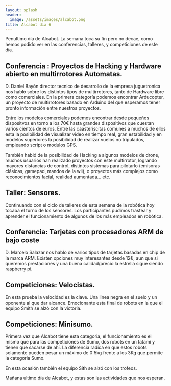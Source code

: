 ```yaml
---
layout: splash
header:
  image: /assets/images/alcabot.png
title: Alcabot dia 6
---
```


Penultimo día de Alcabot. La semana toca su fin pero no decae, como hemos podido ver en las conferencias, talleres, y competiciones de este día.


## Conferencia : Proyectos de Hacking y Hardware abierto en multirrotores Automatas.
D. Daniel Bayón director tecnico de desarrollo de la empresa juguetronica nos habló sobre los distintos tipos de multirrotores, tanto de Hardware libre como comerciales. En la primera categoría podemos encontrar Arducopter, un proyecto de multirrotores basado en Arduino del que esperamos tener pronto información entre nuestros proyectos.

Entre los modelos comerciales podemos encontrar desde pequeños dispositvos en torno a los 70€ hasta grandes dispositivos que cuestan varios cientos de euros. Entre las caasteriscitas comunes a muchos de ellos esta la posibilidad de visualizar video en tiempo real,  gran estabilidad y en modelos superiores la posibilidad de realizar vuelos no tripulados, empleando script o modulos GPS.

También habló de la posibilidad de Hacking a algunos modelos de drone, muchos usuarios han realizado proyectos con este multirrotor, logrando mayores distancias de control, distintos sistemas para pilotarlo (emisoras clásicas, gamepad, mandos de la wii), o proyectos más complejos como reconocimientos facial, realidad aumentada… etc.

## Taller: Sensores.
Continuando con el ciclo de talleres de esta semana de la robótica hoy tocaba el turno de los sensores. Los participantes pudimos trastear y aprender el funcionamiento de algunos de los más empleados en robótica.

## Conferencia: Tarjetas con procesadores ARM de bajo coste
D. Marcelo Salazar nos hablo de varios tipos de tarjetas basadas en chip de la marca ARM. Existen opciones muy interesantes desde 12€, aun que si queremos prestaciones y una buena calidad/precio la estrella sigue siendo raspberry pi.

## Competiciones: Velocistas.
En esta prueba la velocidad es la clave. Una linea negra en el suelo y un oponente al que dar alcance. Emocionante esta final de robots en la que el equipo Smith se alzó con la victoria.

## Competiciones: Minisumo.
Primera vez que Alcabot tiene esta categoria, el funcionamiento es el mismo que para las competiciones de Sumo, dos robots en un tatami y tienen que sacarse de ahí. La diferencia radica en que estos robots solamente pueden pesar un máximo de 0´5kg frente a los 3Kg que permite la categoria Sumo.

En esta ocasión también el equipo Sith se alzó con los trofeos.

Mañana ultimo día de Alcabot, y estas son las actividades que nos esperan.
